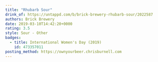 ```yaml
---
title: "Rhubarb Sour"
drink_of: https://untappd.com/b/brick-brewery-rhubarb-sour/2022587
authors: Brick Brewery
date: 2019-03-10T14:42:20+0000
rating: 3.5
style: Sour - Other
badges:
  - title: International Women's Day (2019)
    id: 473357011
posting_method: https://ownyourbeer.chrisburnell.com
---
```

